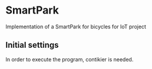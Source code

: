 # SmartPark
Implementation of a SmartPark for bicycles for IoT project

## Initial settings
In order to execute the program, contikier is needed.  

